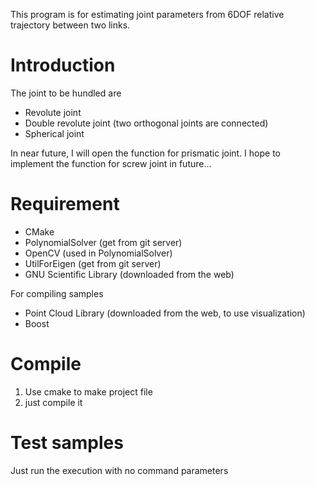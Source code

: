 This program is for estimating joint parameters from 6DOF relative trajectory between two links.

# Introduction

The joint to be hundled are
 - Revolute joint
 - Double revolute joint (two orthogonal joints are connected)
 - Spherical joint

In near future, I will open the function for prismatic joint.
I hope to implement the function for screw joint in future...

# Requirement
 - CMake
 - PolynomialSolver (get from git server)
 - OpenCV (used in PolynomialSolver)
 - UtilForEigen (get from git server)
 - GNU Scientific Library (downloaded from the web)

For compiling samples
 - Point Cloud Library (downloaded from the web, to use visualization)
 - Boost

# Compile
1. Use cmake to make project file
2. just compile it

# Test samples
Just run the execution with no command parameters
